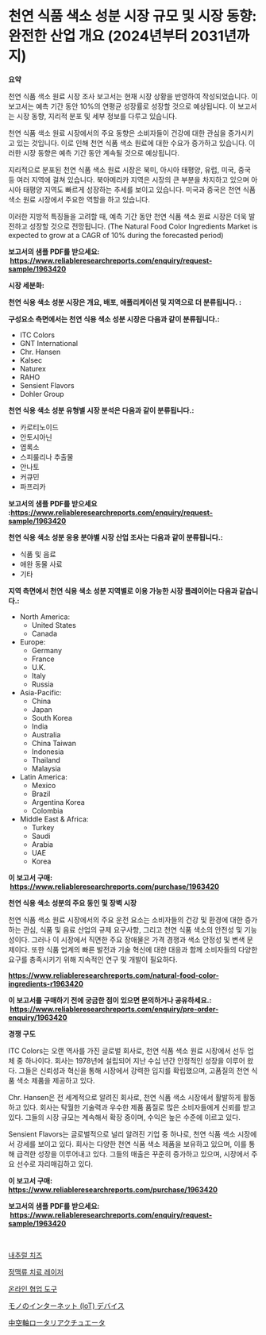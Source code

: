 <p><h1>천연 식품 색소 성분 시장 규모 및 시장 동향: 완전한 산업 개요 (2024년부터 2031년까지)</h1></p><p><strong>요약</strong></p>
<p><p>천연 식품 색소 원료 시장 조사 보고서는 현재 시장 상황을 반영하여 작성되었습니다. 이 보고서는 예측 기간 동안 10%의 연평균 성장률로 성장할 것으로 예상됩니다. 이 보고서는 시장 동향, 지리적 분포 및 세부 정보를 다루고 있습니다.</p><p>천연 식품 색소 원료 시장에서의 주요 동향은 소비자들이 건강에 대한 관심을 증가시키고 있는 것입니다. 이로 인해 천연 식품 색소 원료에 대한 수요가 증가하고 있습니다. 이러한 시장 동향은 예측 기간 동안 계속될 것으로 예상됩니다.</p><p>지리적으로 분포된 천연 식품 색소 원료 시장은 북미, 아시아 태평양, 유럽, 미국, 중국 등 여러 지역에 걸쳐 있습니다. 북아메리카 지역은 시장의 큰 부분을 차지하고 있으며 아시아 태평양 지역도 빠르게 성장하는 추세를 보이고 있습니다. 미국과 중국은 천연 식품 색소 원료 시장에서 주요한 역할을 하고 있습니다.</p><p>이러한 지방적 특징들을 고려할 때, 예측 기간 동안 천연 식품 색소 원료 시장은 더욱 발전하고 성장할 것으로 전망됩니다. (The Natural Food Color Ingredients Market is expected to grow at a CAGR of 10% during the forecasted period)</p></p>
<p><strong>보고서의 샘플 PDF를 받으세요: &nbsp;<a href="https://www.reliableresearchreports.com/enquiry/request-sample/1963420">https://www.reliableresearchreports.com/enquiry/request-sample/1963420</a></strong></p>
<p><strong>시장 세분화:</strong></p>
<p><strong> 천연 식용 색소 성분 시장은 개요, 배포, 애플리케이션 및 지역으로 더 분류됩니다. :</strong></p>
<p><strong>구성요소 측면에서는 천연 식용 색소 성분 시장은 다음과 같이 분류됩니다.:</strong></p>
<p><ul><li>ITC Colors</li><li>GNT International</li><li>Chr. Hansen</li><li>Kalsec</li><li>Naturex</li><li>RAHO</li><li>Sensient Flavors</li><li>Dohler Group</li></ul></p>
<p><strong> 천연 식용 색소 성분 유형별 시장 분석은 다음과 같이 분류됩니다.:</strong></p>
<p><ul><li>카로티노이드</li><li>안토시아닌</li><li>엽록소</li><li>스피룰리나 추출물</li><li>안나토</li><li>커큐민</li><li>파프리카</li></ul></p>
<p><strong>보고서의 샘플 PDF를 받으세요 :<a href="https://www.reliableresearchreports.com/enquiry/request-sample/1963420">https://www.reliableresearchreports.com/enquiry/request-sample/1963420</a></strong></p>
<p><strong> 천연 식용 색소 성분 응용 분야별 시장 산업 조사는 다음과 같이 분류됩니다.:</strong></p>
<p><ul><li>식품 및 음료</li><li>애완 동물 사료</li><li>기타</li></ul></p>
<p><strong>지역 측면에서 천연 식용 색소 성분 지역별로 이용 가능한 시장 플레이어는 다음과 같습니다.:</strong></p>
<p><ul>
    <li>
        North America:
        <ul>
            <li>United States</li>
            <li>Canada</li>
        </ul>
    </li>
    <li>
        Europe:
        <ul>
            <li>Germany</li>
            <li>France</li>
            <li>U.K.</li>
            <li>Italy</li>
            <li>Russia</li>
        </ul>
    </li>
    <li>
        Asia-Pacific:
        <ul>
            <li>China</li>
            <li>Japan</li>
            <li>South Korea</li>
            <li>India</li>
            <li>Australia</li>
            <li>China Taiwan</li>
            <li>Indonesia</li>
            <li>Thailand</li>
            <li>Malaysia</li>
        </ul>
    </li>
    <li>
        Latin America:
        <ul>
            <li>Mexico</li>
            <li>Brazil</li>
            <li>Argentina Korea</li>
            <li>Colombia</li>
        </ul>
    </li>
    <li>
        Middle East & Africa:
        <ul>
            <li>Turkey</li>
            <li>Saudi</li>
            <li>Arabia</li>
            <li>UAE</li>
            <li>Korea</li>
        </ul>
    </li>
    </ul></p>
<p><strong>이 보고서 구매: &nbsp;<a href="https://www.reliableresearchreports.com/purchase/1963420">https://www.reliableresearchreports.com/purchase/1963420</a></strong></p>
<p><strong>천연 식용 색소 성분의 주요 동인 및 장벽 시장</strong></p>
<p><p>천연 식품 색소 원료 시장에서의 주요 운전 요소는 소비자들의 건강 및 환경에 대한 증가하는 관심, 식품 및 음료 산업의 규제 요구사항, 그리고 천연 식품 색소의 안전성 및 기능성이다. 그러나 이 시장에서 직면한 주요 장애물은 가격 경쟁과 색소 안정성 및 변색 문제이다. 또한 식품 업계의 빠른 발전과 기술 혁신에 대한 대응과 함께 소비자들의 다양한 요구를 충족시키기 위해 지속적인 연구 및 개발이 필요하다.</p></p>
<p><strong><a href="https://www.reliableresearchreports.com/natural-food-color-ingredients-r1963420">https://www.reliableresearchreports.com/natural-food-color-ingredients-r1963420</a></strong></p>
<p><strong>이 보고서를 구매하기 전에 궁금한 점이 있으면 문의하거나 공유하세요.: &nbsp;<a href="https://www.reliableresearchreports.com/enquiry/pre-order-enquiry/1963420">https://www.reliableresearchreports.com/enquiry/pre-order-enquiry/1963420</a></strong></p>
<p><strong>경쟁 구도</strong></p>
<p><p>ITC Colors는 오랜 역사를 가진 글로벌 회사로, 천연 식품 색소 원료 시장에서 선두 업체 중 하나이다. 회사는 1978년에 설립되어 지난 수십 년간 안정적인 성장을 이루어 왔다. 그들은 신뢰성과 혁신을 통해 시장에서 강력한 입지를 확립했으며, 고품질의 천연 식품 색소 제품을 제공하고 있다.</p><p>Chr. Hansen은 전 세계적으로 알려진 회사로, 천연 식품 색소 시장에서 활발하게 활동하고 있다. 회사는 탁월한 기술력과 우수한 제품 품질로 많은 소비자들에게 신뢰를 받고 있다. 그들의 시장 규모는 계속해서 확장 중이며, 수익은 높은 수준에 이르고 있다.</p><p>Sensient Flavors는 글로벌적으로 널리 알려진 기업 중 하나로, 천연 식품 색소 시장에서 강세를 보이고 있다. 회사는 다양한 천연 식품 색소 제품을 보유하고 있으며, 이를 통해 급격한 성장을 이루어내고 있다. 그들의 매출은 꾸준히 증가하고 있으며, 시장에서 주요 선수로 자리매김하고 있다.</p></p>
<p><strong>이 보고서 구매: &nbsp; <a href="https://www.reliableresearchreports.com/purchase/1963420">https://www.reliableresearchreports.com/purchase/1963420</a></strong></p>
<p><strong>보고서의 샘플 PDF를 받으세요: &nbsp;<a href="https://www.reliableresearchreports.com/enquiry/request-sample/1963420">https://www.reliableresearchreports.com/enquiry/request-sample/1963420</a></strong><strong></strong></p>
<p>&nbsp;</p>
<p><p><a href="https://github.com/chupp85/Market-Research-Report-List-1/blob/main/359193851322.md">내추럴 치즈</a></p><p><a href="https://medium.com/@cierrahayes645/%EC%A0%95%EB%A7%A5%EB%A5%98-%EC%B9%98%EB%A3%8C-%EB%A0%88%EC%9D%B4%EC%A0%80-%EC%8B%9C%EC%9E%A5-%EB%8F%99%ED%96%A5-%EB%B0%8F-%EC%8B%9C%EC%9E%A5-%EB%B6%84%EC%84%9D%EC%9D%80-2024-2031%EB%85%84-%EA%B8%B0%EA%B0%84%EC%9D%84-%EB%8C%80%EC%83%81%EC%9C%BC%EB%A1%9C-%EC%98%88%EC%B8%A1%EB%90%A9%EB%8B%88%EB%8B%A4-89831afde406">정맥류 치료 레이저</a></p><p><a href="https://medium.com/@genius6587678/%EC%98%A8%EB%9D%BC%EC%9D%B8-%ED%98%91%EC%97%85-%EB%8F%84%EA%B5%AC-%EC%8B%9C%EC%9E%A5-%EA%B2%BD%EC%9F%81-%EB%B6%84%EC%84%9D-%EC%8B%9C%EC%9E%A5-%EB%8F%99%ED%96%A5-%EB%B0%8F-2031%EB%85%84%EA%B9%8C%EC%A7%80%EC%9D%98-%EC%A0%84%EB%A7%9D-117b66441918">온라인 협업 도구</a></p><p><a href="https://medium.com/@kelscdowell78456/2024%E5%B9%B4%E3%81%8B%E3%82%892031%E5%B9%B4%E3%81%BE%E3%81%A7%E3%81%AE%E6%9C%9F%E9%96%93%E3%81%AB%E4%BA%88%E6%B8%AC%E3%81%95%E3%82%8C%E3%82%8Binternet-of-things%E3%83%87%E3%83%90%E3%82%A4%E3%82%B9%E5%B8%82%E5%A0%B4%E3%81%AE%E5%88%86%E6%9E%90%E3%81%A8%E3%82%B5%E3%82%A4%E3%82%BA%E4%BA%88%E6%B8%AC-9ec9e4345db1">モノのインターネット (IoT) デバイス</a></p><p><a href="https://github.com/Fatimaklein1/Market-Research-Report-List-1/blob/main/248054454429.md">中空軸ロータリアクチュエータ</a></p></p>